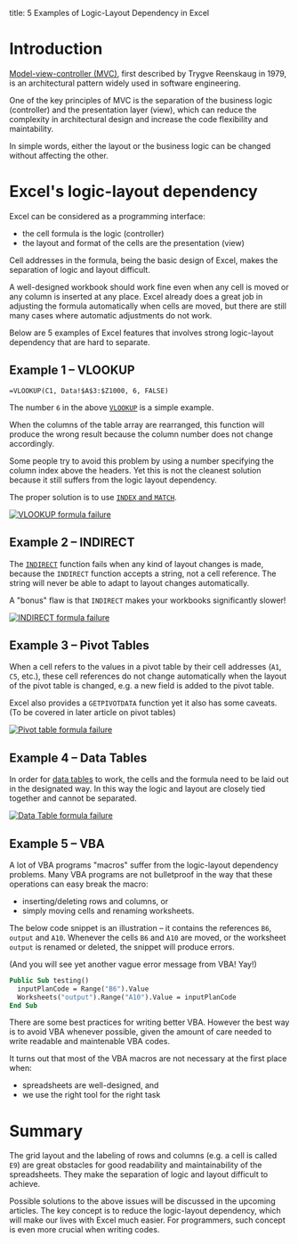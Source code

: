 title: 5 Examples of Logic-Layout Dependency in Excel

# Introduction

[Model-view-controller (MVC)][mvc-wiki], first described by Trygve Reenskaug in 1979, is an architectural pattern widely used in software engineering.

One of the key principles of MVC is the separation of the business logic (controller) and the presentation layer (view), which can reduce the complexity in architectural design and increase the code flexibility and maintability.

In simple words, either the layout or the business logic can be changed without affecting the other.

# Excel's logic-layout dependency

Excel can be considered as a programming interface:

- the cell formula is the logic (controller)
- the layout and format of the cells are the presentation (view)

Cell addresses in the formula, being the basic design of Excel, makes the separation of logic and layout difficult.

A well-designed workbook should work fine even when any cell is moved or any column is inserted at any place. Excel already does a great job in adjusting the formula automatically when cells are moved, but there are still many cases where automatic adjustments do not work.

Below are 5 examples of Excel features that involves strong logic-layout dependency that are hard to separate.

## Example 1 – VLOOKUP

```=VLOOKUP(C1, Data!$A$3:$Z1000, 6, FALSE)```

The number `6` in the above [`VLOOKUP`][vlookup-doc] is a simple example.

When the columns of the table array are rearranged, this function will produce the wrong result because the column number does not change accordingly.

Some people try to avoid this problem by using a number specifying the column index above the headers. Yet this is not the cleanest solution because it still suffers from the logic layout dependency.

The proper solution is to use [`INDEX` and `MATCH`][blog-vlookup].

[![`VLOOKUP` formula failure][image-vlookup]][image-vlookup]

## Example 2 – INDIRECT

The [`INDIRECT`][indirect-doc] function fails when any kind of layout changes is made, because the `INDIRECT` function accepts a string, not a cell reference. The string will never be able to adapt to layout changes automatically.

A "bonus" flaw is that `INDIRECT` makes your workbooks significantly slower!

[![`INDIRECT` formula failure][image-indirect]][image-indirect]

## Example 3 – Pivot Tables

When a cell refers to the values in a pivot table by their cell addresses (`A1`, `C5`, etc.), these cell references do not change automatically when the layout of the pivot table is changed, e.g. a new field is added to the pivot table.

Excel also provides a `GETPIVOTDATA` function yet it also has some caveats. (To be covered in later article on pivot tables)

[![Pivot table formula failure][image-pivot-table]][image-pivot-table]

## Example 4 – Data Tables

In order for [data tables][data-table-doc] to work, the cells and the formula need to be laid out in the designated way. In this way the logic and layout are closely tied together and cannot be separated.

[![Data Table formula failure][image-data-table]][image-data-table]

## Example 5 – VBA

A lot of VBA programs "macros" suffer from the logic-layout dependency problems. Many VBA programs are not bulletproof in the way that these operations can easy break the macro:

- inserting/deleting rows and columns, or
- simply moving cells and renaming worksheets.

The below code snippet is an illustration – it contains the references `B6`,  `output` and `A10`. Whenever the cells `B6` and `A10` are moved, or the worksheet `output` is renamed or deleted, the snippet will produce errors.

(And you will see yet another vague error message from VBA! Yay!)

```vb
Public Sub testing()
  inputPlanCode = Range("B6").Value
  Worksheets("output").Range("A10").Value = inputPlanCode
End Sub
```

There are some best practices for writing better VBA. However the best way is to avoid VBA whenever possible, given the amount of care needed to write readable and maintenable VBA codes.

It turns out that most of the VBA macros are not necessary at the first place when:

- spreadsheets are well-designed, and
- we use the right tool for the right task


# Summary

The grid layout and the labeling of rows and columns (e.g. a cell is called `E9`) are great obstacles for good readability and maintainability of the spreadsheets. They make the separation of logic and layout difficult to achieve.

Possible solutions to the above issues will be discussed in the upcoming articles. The key concept is to reduce the logic-layout dependency, which will make our lives with Excel much easier. For programmers, such concept is even more crucial when writing codes.

[mvc-wiki]: http://en.wikipedia.org/wiki/Model%E2%80%93view%E2%80%93controller
[vlookup-doc]: https://support.office.com/en-us/article/VLOOKUP-function-0bbc8083-26fe-4963-8ab8-93a18ad188a1
[indirect-doc]: https://support.office.com/en-us/article/INDIRECT-function-474b3a3a-8a26-4f44-b491-92b6306fa261
[data-table-doc]: https://support.microsoft.com/en-us/office/calculate-multiple-results-by-using-a-data-table-e95e2487-6ca6-4413-ad12-77542a5ea50b
[image-data-table]: /content/images/2017/12/logic-layout-data-table.png
[image-pivot-table]: /content/images/2020/12/logic-layout-pivot-table.png
[image-indirect]: /content/images/2020/12/logic-layout-indirect.png
[image-vlookup]: /content/images/2020/12/logic-layout-vlookup.png
[blog-vlookup]: /stop-using-vlookup/
